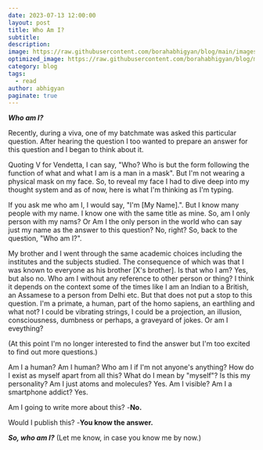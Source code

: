 ```yaml
---
date: 2023-07-13 12:00:00
layout: post
title: Who Am I?
subtitle: 
description: 
image: https://raw.githubusercontent.com/borahabhigyan/blog/main/images/q.png
optimized_image: https://raw.githubusercontent.com/borahabhigyan/blog/main/images/q.png
category: blog
tags:
  - read
author: abhigyan
paginate: true
---
```

***Who am I?***

Recently, during a viva, one of my batchmate was asked this particular question. After hearing the question I too wanted to prepare an answer for this question and I began to think about it.

Quoting V for Vendetta, I can say, "Who? Who is but the form following the function of what and what I am is a man in a mask". But I'm not wearing a physical mask on my face. So, to reveal my face I had to dive deep into my thought system and as of now, here is what I'm thinking as I'm typing.

If you ask me who am I, I would say, "I'm [My Name].". But I know many people with my name. I know one with the same title as mine. So, am I only person with my nams? Or Am I the only person in the world who can say just my name as the answer to this question? No, right? So, back to the question, "Who am I?".

My brother and I went through the same academic choices including the institutes and the subjects studied. The consequence of which was that I was known to everyone as his brother [X's brother]. Is that who I am? Yes, but also no. Who am I without any reference to other person or thing? I think it depends on the context some of the times like I am an Indian to a British, an Assamese to a person from Delhi etc. But that does not put a stop to this question. I'm a primate, a human, part of the homo sapiens, an earthling and what not? I could be vibrating strings, I could be a projection, an illusion, consciousness, dumbness or perhaps, a graveyard of jokes. Or am I eveything? 

(At this point I'm no longer interested to find the answer but I'm too excited to find out more questions.)

Am I a human? Am I human? Who am I if I'm not anyone's anything? How do I exist as myself apart from all this? What do I mean by "myself"? Is this my personality? Am I just atoms and molecules? Yes. Am I visible? Am I a smartphone addict? Yes.

Am I going to write more about this?
-**No.**

Would I publish this?
-**You know the answer.**

***So, who am I?***
(Let me know, in case you know me by now.)
